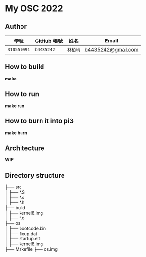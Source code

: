 # My OSC 2022

## Author

| 學號 | GitHub 帳號 | 姓名 | Email |
| --- | ----------- | --- | --- |
|`310551091`| `b4435242` | `林柏均` | b4435242@gmail.com |

## How to build

**make**

## How to run

**make run**

## How to burn it into pi3

**make burn**

## Architecture

**WIP**

## Directory structure


├── src\
│   ├── *.S\
│   ├── *.c\
│   ├── *.h\
├── build\
│   ├── kernel8.img\
│   ├── *.o\
├── os\
│   ├── bootcode.bin\
│   ├── fixup.dat\
│   ├── startup.elf\
│   ├── kernel8.img\
├── Makefile
├── os.img
